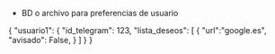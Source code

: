 - BD o archivo para preferencias de usuario

{
    "usuario1": {
        "id_telegram": 123,
        "lista_deseos": [
            {
                "url":"google.es",
                "avisado": False,
            }
        ]
    }
}